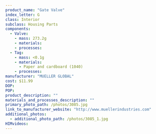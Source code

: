 ```yaml
---
product_name: "Gate Valve"
index_letter: G
class: Interior
subclass: Housing Parts
components:
  - Valve:
    - mass: 273.2g
    - materials:
    - processes:
  - Tag:
    - mass: <0.1g
    - materials:
      - Paper and cardboard (1040)
    - processes:
manufacturer: "MUELLER GLOBAL"
cost: $11.99
DOP: 
POP: 
product_description: ""
materials_and_processes_description: ""
primary_photo_path: /photos/3085.jpg
link_to_manufacturer_website: "http://www.muellerindustries.com"
additional_photos:
  - additional_photo_path: /photos/3085_1.jpg
HIMvideos:
---
```

